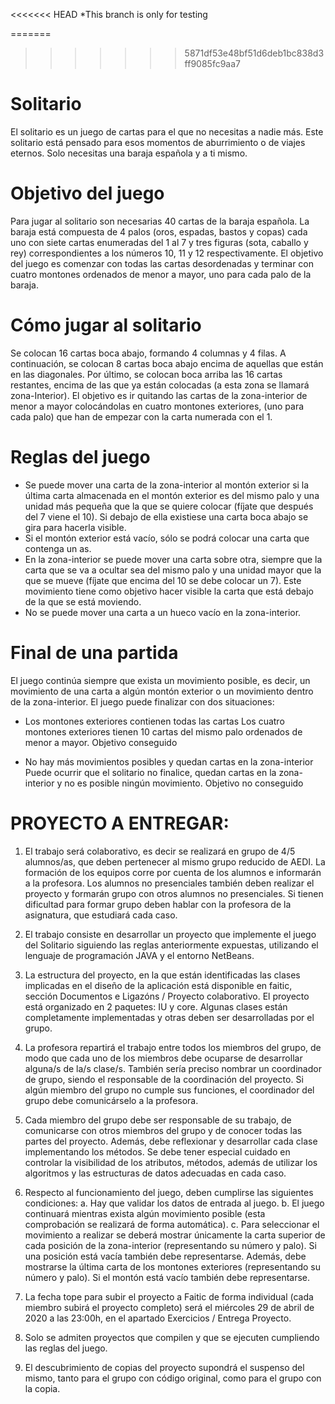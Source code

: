 <<<<<<< HEAD
*This branch is only for testing 

=======
>>>>>>> 5871df53e48bf51d6deb1bc838d3ff9085fc9aa7
# Solitario

El solitario es un juego de cartas para el que no necesitas a nadie más. Este solitario está pensado para esos momentos
de aburrimiento o de viajes eternos. Solo necesitas una baraja española y a ti mismo.



# Objetivo del juego

Para jugar al solitario son necesarias 40 cartas de la baraja española. La baraja está compuesta de 4 palos (oros,
espadas, bastos y copas) cada uno con siete cartas enumeradas del 1 al 7 y tres figuras (sota, caballo y rey)
correspondientes a los números 10, 11 y 12 respectivamente.
El objetivo del juego es comenzar con todas las cartas desordenadas y terminar con cuatro montones ordenados de
menor a mayor, uno para cada palo de la baraja.


# Cómo jugar al solitario

Se colocan 16 cartas boca abajo, formando 4 columnas y 4 filas. A continuación, se colocan 8 cartas boca abajo encima
de aquellas que están en las diagonales. Por último, se colocan boca arriba las 16 cartas restantes, encima de las que
ya están colocadas (a esta zona se llamará zona-Interior).
El objetivo es ir quitando las cartas de la zona-interior de menor a mayor colocándolas en cuatro montones exteriores,
(uno para cada palo) que han de empezar con la carta numerada con el 1.


# Reglas del juego

- Se puede mover una carta de la zona-interior al montón exterior si la última carta almacenada en el montón
exterior es del mismo palo y una unidad más pequeña que la que se quiere colocar (fíjate que después del 7
viene el 10). Si debajo de ella existiese una carta boca abajo se gira para hacerla visible.
- Si el montón exterior está vacío, sólo se podrá colocar una carta que contenga un as.
- En la zona-interior se puede mover una carta sobre otra, siempre que la carta que se va a ocultar sea del
mismo palo y una unidad mayor que la que se mueve (fíjate que encima del 10 se debe colocar un 7). Este
movimiento tiene como objetivo hacer visible la carta que está debajo de la que se está moviendo.
- No se puede mover una carta a un hueco vacío en la zona-interior. 

# Final de una partida

El juego continúa siempre que exista un movimiento posible, es decir, un movimiento de una carta a algún montón
exterior o un movimiento dentro de la zona-interior. El juego puede finalizar con dos situaciones:

- Los montones exteriores contienen todas las cartas
Los cuatro montones exteriores tienen 10 cartas del mismo palo ordenados de menor a mayor. Objetivo
conseguido

- No hay más movimientos posibles y quedan cartas en la zona-interior
Puede ocurrir que el solitario no finalice, quedan cartas en la zona-interior y no es posible ningún movimiento.
Objetivo no conseguido

# PROYECTO A ENTREGAR: 

1. El trabajo será colaborativo, es decir se realizará en grupo de 4/5 alumnos/as, que deben pertenecer al mismo
  grupo reducido de AEDI. La formación de los equipos corre por cuenta de los alumnos e informarán a la profesora.
  Los alumnos no presenciales también deben realizar el proyecto y formarán grupo con otros alumnos no
  presenciales. Si tienen dificultad para formar grupo deben hablar con la profesora de la asignatura, que estudiará
  cada caso.

2. El trabajo consiste en desarrollar un proyecto que implemente el juego del Solitario siguiendo las reglas
  anteriormente expuestas, utilizando el lenguaje de programación JAVA y el entorno NetBeans.
  
3. La estructura del proyecto, en la que están identificadas las clases implicadas en el diseño de la aplicación está
  disponible en faitic, sección Documentos e Ligazóns / Proyecto colaborativo. El proyecto está organizado en 2
  paquetes: IU y core. Algunas clases están completamente implementadas y otras deben ser desarrolladas por
  el grupo.
  
4. La profesora repartirá el trabajo entre todos los miembros del grupo, de modo que cada uno de los miembros
  debe ocuparse de desarrollar alguna/s de la/s clase/s. También sería preciso nombrar un coordinador de grupo,
  siendo el responsable de la coordinación del proyecto. Si algún miembro del grupo no cumple sus funciones, el
  coordinador del grupo debe comunicárselo a la profesora.
  
5. Cada miembro del grupo debe ser responsable de su trabajo, de comunicarse con otros miembros del grupo y
  de conocer todas las partes del proyecto. Además, debe reflexionar y desarrollar cada clase implementando los
  métodos. Se debe tener especial cuidado en controlar la visibilidad de los atributos, métodos, además de utilizar
  los algoritmos y las estructuras de datos adecuadas en cada caso.
  
6. Respecto al funcionamiento del juego, deben cumplirse las siguientes condiciones:
  a. Hay que validar los datos de entrada al juego.
  b. El juego continuará mientras exista algún movimiento posible (esta comprobación se realizará de forma
  automática).
  c. Para seleccionar el movimiento a realizar se deberá mostrar únicamente la carta superior de cada
  posición de la zona-interior (representando su número y palo). Si una posición está vacía también debe
  representarse. Además, debe mostrarse la última carta de los montones exteriores (representando su
  número y palo). Si el montón está vacío también debe representarse.
  
7. La fecha tope para subir el proyecto a Faitic de forma individual (cada miembro subirá el proyecto completo) será
  el miércoles 29 de abril de 2020 a las 23:00h, en el apartado Exercicios / Entrega Proyecto.
  
8. Solo se admiten proyectos que compilen y que se ejecuten cumpliendo las reglas del juego.

9. El descubrimiento de copias del proyecto supondrá el suspenso del mismo, tanto para el grupo con
  código original, como para el grupo con la copia.
